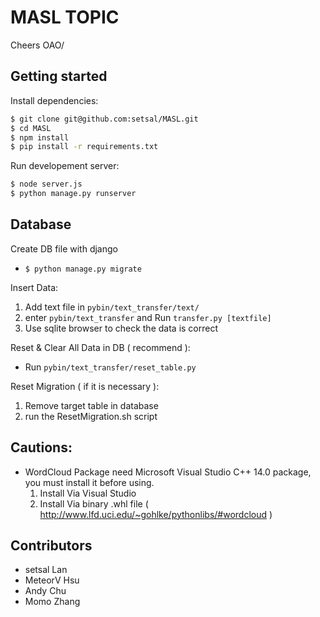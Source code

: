 # MASL TOPIC

Cheers OAO/

## Getting started

Install dependencies:

``` bash
$ git clone git@github.com:setsal/MASL.git
$ cd MASL
$ npm install
$ pip install -r requirements.txt
```

Run developement server:

``` bash
$ node server.js
$ python manage.py runserver
```

## Database
Create DB file with django
 - ``$ python manage.py migrate``

Insert Data:
 1. Add text file in `pybin/text_transfer/text/`
 2. enter `pybin/text_transfer` and Run `transfer.py [textfile]`
 3. Use sqlite browser to check the data is correct

Reset & Clear All Data in DB ( recommend ):
 - Run `pybin/text_transfer/reset_table.py`

Reset Migration ( if it is necessary ):
  1. Remove target table in database
  2. run the ResetMigration.sh script


## Cautions:
 -  WordCloud Package need Microsoft Visual Studio C++ 14.0 package, you must install it before using.
    1. Install Via Visual Studio
    2. Install Via binary .whl file ( http://www.lfd.uci.edu/~gohlke/pythonlibs/#wordcloud )


## Contributors

- setsal Lan
- MeteorV Hsu
- Andy Chu
- Momo Zhang
